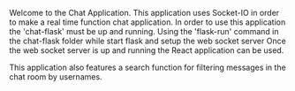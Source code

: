 Welcome to the Chat Application. This application uses Socket-IO in order to make a real time function chat application. In order to use this application the 'chat-flask' must be up and running. Using the 'flask-run' command in the chat-flask folder while start flask and setup the web socket server
Once the web socket server is up and running the React application can be used. 

This application also features a search function for filtering messages in the chat room by usernames.
